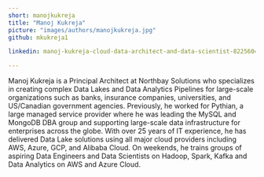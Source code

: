 ```yaml
---
short: manojkukreja
title: "Manoj Kukreja"
picture: "images/authors/manojkukreja.jpg"
github: mkukreja1

linkedin: manoj-kukreja-cloud-data-architect-and-data-scientist-8225604

---
```


Manoj Kukreja is a Principal Architect at Northbay Solutions who specializes in creating complex Data Lakes and Data Analytics Pipelines for large-scale organizations such as banks, insurance companies, universities, and US/Canadian government agencies. Previously, he worked for Pythian, a large managed service provider where he was leading the MySQL and MongoDB DBA group and supporting large-scale data infrastructure for enterprises across the globe. With over 25 years of IT experience, he has delivered Data Lake solutions using all major cloud providers including AWS, Azure, GCP, and Alibaba Cloud. On weekends, he trains groups of aspiring Data Engineers and Data Scientists on Hadoop, Spark, Kafka and Data Analytics on AWS and Azure Cloud.